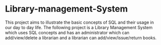 # Library-management-System
This project aims to illustrate the basic concepts of SQL and their usage in our day to day life. The following project is a Library Management System which uses SQL concepts and has an administrator which can add/view/delete a librarian and a librarian can add/view/issue/return books.
